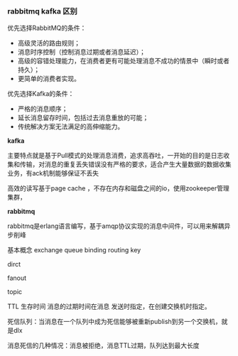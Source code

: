 ### rabbitmq kafka 区别

优先选择RabbitMQ的条件：

- 高级灵活的路由规则；
- 消息时序控制（控制消息过期或者消息延迟）；
- 高级的容错处理能力，在消费者更有可能处理消息不成功的情景中（瞬时或者持久）；
- 更简单的消费者实现。

优先选择Kafka的条件：

- 严格的消息顺序；
- 延长消息留存时间，包括过去消息重放的可能；
- 传统解决方案无法满足的高伸缩能力。

**kafka**

主要特点就是基于Pull模式的处理消息消费，追求高吞吐，一开始的目的是日志收集和传输，对消息的重复丢失错误没有严格的要求，适合产生大量数据的数据收集业务，有ack机制能够保证不丢失

高效的读写基于page cache ，不存在内存和磁盘之间的io，使用zookeeper管理集群，

**rabbitmq**

rabbitmq是erlang语言编写，基于amqp协议实现的消息中间件，可以用来解耦异步削峰

基本概念 exchange queue binding routing key

dirct  

fanout 

topic

TTL 生存时间 消息的过期时间在消息 发送时指定，在创建交换机时指定。

死信队列：当消息在一个队列中成为死信能够被重新publish到另一个交换机，就是dlx

消息死信的几种情况：消息被拒绝，消息TTL过期，队列达到最大长度

